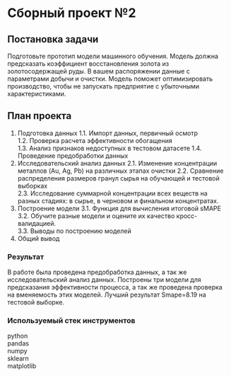 # Сборный проект №2

## Постановка задачи

Подготовьте прототип модели машинного обучения. Модель должна предсказать коэффициент восстановления золота из золотосодержащей руды. В вашем распоряжении данные с параметрами добычи и очистки.
Модель поможет оптимизировать производство, чтобы не запускать предприятие с убыточными характеристиками.

## План проекта

1. Подготовка данных
    1.1. Импорт данных, первичный осмотр  
    1.2. Проверка расчета эффективности обогащения  
    1.3. Анализ признаков недоступных в тестовом датасете
    1.4. Проведение предобработки данных
2. Исследовательский анализ данных
    2.1. Изменение концентрации металлов (Au, Ag, Pb) на различных этапах очистки 
    2.2. Сравнение распределения размеров гранул сырья на обучающей и тестовой выборках  
    2.3. Исследование суммарной концентрации всех веществ на разных стадиях: в сырье, в черновом и финальном концентратах.
3. Построение модели
    3.1. Функция для вычисления итоговой sMAPE
    3.2. Обучите разные модели и оцените их качество кросс-валидацией.  
    3.3. Выводы по построению моделей
4. Общий вывод

### Результат 

В работе была проведена предобработка данных, а так же исследовательский анализ данных.
Построены три модели для предсказания эффективности процесса, а так же проведена проверка на вменяемость этих моделей.
Лучший результат Smape=8.19 на тестовой выборке. 

### Используемый стек инструментов  

python  
pandas  
numpy  
sklearn  
matplotlib  

